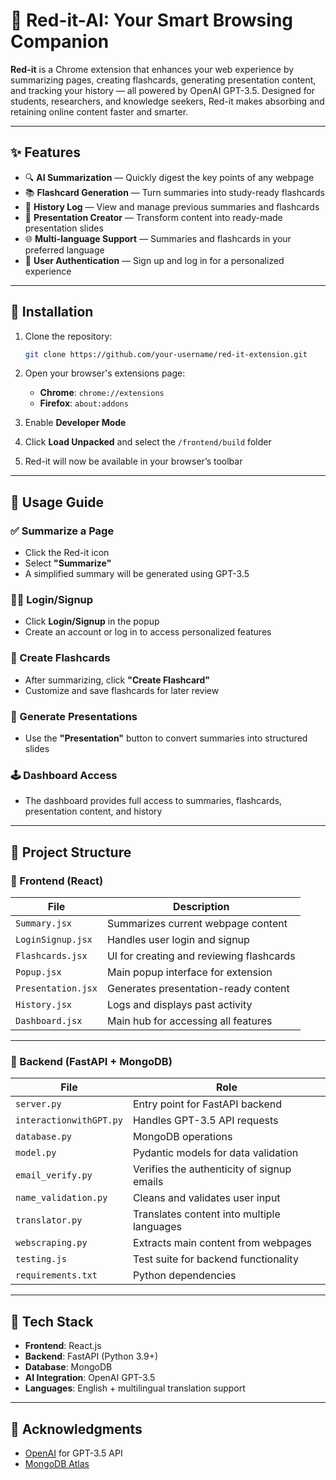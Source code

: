 # 🧠 Red-it-AI: Your Smart Browsing Companion

**Red-it** is a Chrome extension that enhances your web experience by summarizing pages, creating flashcards, generating presentation content, and tracking your history — all powered by OpenAI GPT-3.5. Designed for students, researchers, and knowledge seekers, Red-it makes absorbing and retaining online content faster and smarter.

---

## ✨ Features

- 🔍 **AI Summarization** — Quickly digest the key points of any webpage
- 📚 **Flashcard Generation** — Turn summaries into study-ready flashcards
- 🧾 **History Log** — View and manage previous summaries and flashcards
- 🎤 **Presentation Creator** — Transform content into ready-made presentation slides
- 🌐 **Multi-language Support** — Summaries and flashcards in your preferred language
- 🔐 **User Authentication** — Sign up and log in for a personalized experience

---

## 🚀 Installation

1. Clone the repository:
   ```bash
   git clone https://github.com/your-username/red-it-extension.git

2. Open your browser's extensions page:
   - **Chrome**: `chrome://extensions`
   - **Firefox**: `about:addons`

3. Enable **Developer Mode**

4. Click **Load Unpacked** and select the `/frontend/build` folder

5. Red-it will now be available in your browser’s toolbar

---

## 🧪 Usage Guide

### ✅ Summarize a Page
- Click the Red-it icon
- Select **"Summarize"**
- A simplified summary will be generated using GPT-3.5

### 🧑‍💼 Login/Signup
- Click **Login/Signup** in the popup
- Create an account or log in to access personalized features

### 📌 Create Flashcards
- After summarizing, click **"Create Flashcard"**
- Customize and save flashcards for later review

### 🎤 Generate Presentations
- Use the **"Presentation"** button to convert summaries into structured slides

### 🕹️ Dashboard Access
- The dashboard provides full access to summaries, flashcards, presentation content, and history

---

## 🧱 Project Structure

### 🔧 Frontend (React)

| File             | Description                                |
|------------------|--------------------------------------------|
| `Summary.jsx`     | Summarizes current webpage content         |
| `LoginSignup.jsx` | Handles user login and signup              |
| `Flashcards.jsx`  | UI for creating and reviewing flashcards   |
| `Popup.jsx`       | Main popup interface for extension         |
| `Presentation.jsx`| Generates presentation-ready content       |
| `History.jsx`     | Logs and displays past activity            |
| `Dashboard.jsx`   | Main hub for accessing all features        |

---

### 🧠 Backend (FastAPI + MongoDB)

| File                    | Role                                           |
|-------------------------|------------------------------------------------|
| `server.py`             | Entry point for FastAPI backend                |
| `interactionwithGPT.py`| Handles GPT-3.5 API requests                    |
| `database.py`           | MongoDB operations                             |
| `model.py`              | Pydantic models for data validation            |
| `email_verify.py`       | Verifies the authenticity of signup emails     |
| `name_validation.py`    | Cleans and validates user input                |
| `translator.py`         | Translates content into multiple languages     |
| `webscraping.py`        | Extracts main content from webpages            |
| `testing.js`            | Test suite for backend functionality           |
| `requirements.txt`      | Python dependencies                            |

---

## 🧠 Tech Stack

- **Frontend**: React.js
- **Backend**: FastAPI (Python 3.9+)
- **Database**: MongoDB
- **AI Integration**: OpenAI GPT-3.5
- **Languages**: English + multilingual translation support

---

## 🙌 Acknowledgments

- [OpenAI](https://openai.com/) for GPT-3.5 API  
- [MongoDB Atlas](https://www.mongodb.com/cloud/atlas)  

